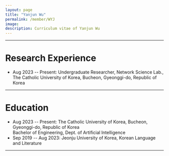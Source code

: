 ```yaml
---
layout: page
title: "Yanjun Wu"
permalink: /member/WYJ
image: 
description: Curriculum vitae of Yanjun Wu
---
```


***

Research Experience
============
* Aug 2023 -- Present: Undergraduate Researcher, Network Science Lab., The Catholic University of Korea, Bucheon, Gyeonggi-do, Republic of Korea

***

Education
============
* Aug 2023 -- Present: The Catholic University of Korea, Bucheon, Gyeonggi-do, Republic of Korea <br> Bachelor of Engineering, Dept. of Artificial Intelligence
* Sep 2019 -- Aug 2023: Jeonju University of Korea, Korean Language and Literature

***



